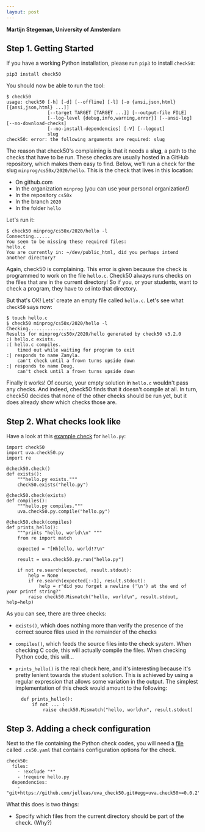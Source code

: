 ```yaml
---
layout: post
---
```

 
**Martijn Stegeman, University of Amsterdam**


## Step 1. Getting Started

If you have a working Python installation, please run `pip3` to install `check50`:

    pip3 install check50

You should now be able to run the tool:

    $ check50
    usage: check50 [-h] [-d] [--offline] [-l] [-o {ansi,json,html} [{ansi,json,html} ...]]
                   [--target TARGET [TARGET ...]] [--output-file FILE]
                   [--log-level {debug,info,warning,error}] [--ansi-log] [--no-download-checks]
                   [--no-install-dependencies] [-V] [--logout]
                   slug
    check50: error: the following arguments are required: slug

The reason that check50's complaining is that it needs a **slug**, a path to the checks that have to be run. These checks are usually hosted in a GitHub repository, which makes them easy to find. Below, we'll run a check for the slug `minprog/cs50x/2020/hello`. This is the check that lives in this location:

- On github.com
- In the organization `minprog` (you can use your personal organization!)
- In the repository `cs50x`
- In the branch `2020`
- In the folder `hello`

Let's run it:

    $ check50 minprog/cs50x/2020/hello -l
    Connecting......
    You seem to be missing these required files:
    hello.c
    You are currently in: ~/dev/public_html, did you perhaps intend another directory?

Again, check50 is complaining. This error is given because the check is programmed to work on the file `hello.c`. Check50 always runs checks on the files that are in the current directory! So if you, or your students, want to check a program, they have to `cd` into that directory.

But that's OK! Lets' create an empty file called `hello.c`. Let's see what `check50` says now:

    $ touch hello.c
    $ check50 minprog/cs50x/2020/hello -l
    Checking.................
    Results for minprog/cs50x/2020/hello generated by check50 v3.2.0
    :) hello.c exists.
    :( hello.c compiles.
        timed out while waiting for program to exit
    :| responds to name Zamyla.
        can't check until a frown turns upside down
    :| responds to name Doug.
        can't check until a frown turns upside down

Finally it works! Of course, your empty solution in `hello.c` wouldn't pass any checks. And indeed, check50 finds that it doesn't compile at all. In turn, check50 decides that none of the other checks should be run yet, but it does already show which checks those are.

## Step 2. What checks look like

Have a look at this [example check](https://github.com/minprog/cs50x/blob/2020/py/hello/__init__.py) for `hello.py`:

    import check50
    import uva.check50.py
    import re

    @check50.check()
    def exists():
        """hello.py exists."""
        check50.exists("hello.py")

    @check50.check(exists)
    def compiles():
        """hello.py compiles."""
        uva.check50.py.compile("hello.py")

    @check50.check(compiles)
    def prints_hello():
        """prints "hello, world\\n" """
        from re import match

        expected = "[Hh]ello, world!?\n"

        result = uva.check50.py.run("hello.py")

        if not re.search(expected, result.stdout):
            help = None
            if re.search(expected[:-1], result.stdout):
                help = r"did you forget a newline ('\n') at the end of your printf string?"
            raise check50.Mismatch("hello, world\n", result.stdout, help=help)

As you can see, there are three checks:

- `exists()`, which does nothing more than verify the presence of the correct source files used in the remainder of the checks

- `compiles()`, which feeds the source files into the check system. When checking C code, this will actually compile the files. When checking Python code, this will...

- `prints_hello()` is the real check here, and it's interesting because it's pretty lenient towards the student solution. This is achieved by using a regular expression that allows some variation in the output. The simplest implementation of this check would amount to the following:

        def prints_hello():
            if not ... :
                raise check50.Mismatch("hello, world\n", result.stdout)






## Step 3. Adding a check configuration

Next to the file containing the Python check codes, you will need a [file](https://github.com/minprog/cs50x/blob/2020/py/hello/.cs50.yaml) called `.cs50.yaml` that contains configuration options for the check.

    check50:
      files:
        - !exclude "*"
        - !require hello.py
      dependencies:
        - "git+https://github.com/jelleas/uva_check50.git#egg=uva.check50>=0.0.2"

What this does is two things:

- Specify which files from the current directory should be part of the check. (Why?)

